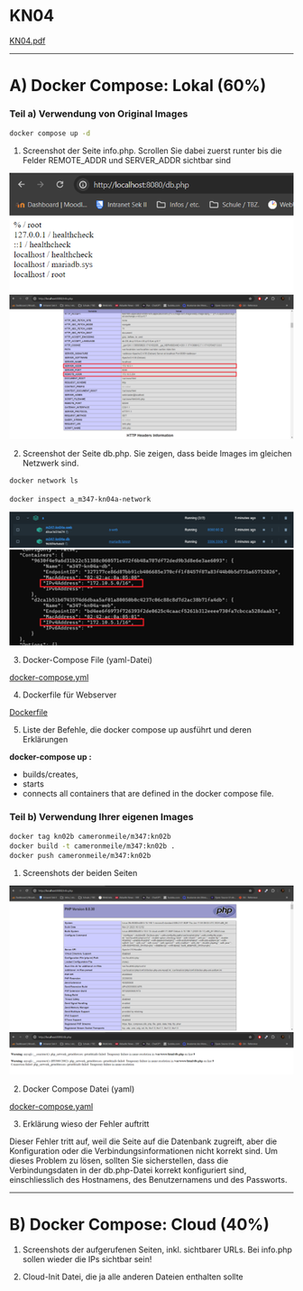 # KN04

[KN04.pdf](./Content/KN04.pdf)

---

# A) Docker Compose: Lokal (60%)

### Teil a) Verwendung von Original Images

```bash
docker compose up -d
```

1. Screenshot der Seite info.php. Scrollen Sie dabei zuerst runter bis die Felder REMOTE_ADDR und SERVER_ADDR sichtbar sind

![](./Content/Cameron/1%20-%20Cameron%20Meile.png)
![](./Content/Cameron/2%20-%20Cameron%20Meile.png)

2. Screenshot der Seite db.php. Sie zeigen, dass beide Images im gleichen Netzwerk sind.

```bash
docker network ls

docker inspect a_m347-kn04a-network
```

![](./Content/Cameron/3%20-%20Cameron%20Meile.png)
![](./Content/Cameron/4%20-%20Cameron%20Meile.png)

3. Docker-Compose File (yaml-Datei)

[docker-compose.yml](./Content/A/compose.yaml)

4. Dockerfile für Webserver

[Dockerfile](./Content/A/dockerfile)

5. Liste der Befehle, die docker compose up ausführt und deren Erklärungen

**docker-compose up :**
- builds/creates,
- starts
- connects all containers that are defined in the docker compose file.

### Teil b) Verwendung Ihrer eigenen Images

```bash
docker tag kn02b cameronmeile/m347:kn02b
docker build -t cameronmeile/m347:kn02b .
docker push cameronmeile/m347:kn02b
```

1. Screenshots der beiden Seiten

![](./Content/Cameron/5%20-%20Cameron%20Meile.png)
![](./Content/Cameron/6%20-%20Cameron%20Meile.png)

2. Docker Compose Datei (yaml)

[docker-compose.yaml](./Content/B/docker-compose.yaml)

3. Erklärung wieso der Fehler auftritt

Dieser Fehler tritt auf, weil die Seite auf die Datenbank zugreift, aber die Konfiguration oder die Verbindungsinformationen nicht korrekt sind. Um dieses Problem zu lösen, sollten Sie sicherstellen, dass die Verbindungsdaten in der db.php-Datei korrekt konfiguriert sind, einschliesslich des Hostnamens, des Benutzernamens und des Passworts.

---

# B) Docker Compose: Cloud (40%)

1. Screenshots der aufgerufenen Seiten, inkl. sichtbarer URLs. Bei info.php sollen wieder die IPs sichtbar sein!



2. Cloud-Init Datei, die ja alle anderen Dateien enthalten sollte

